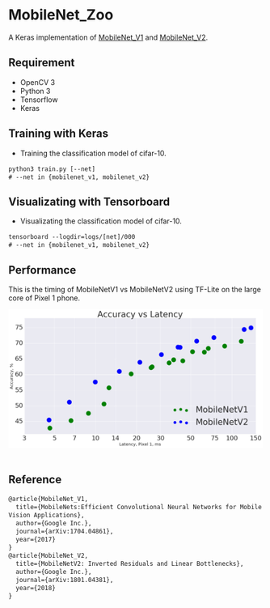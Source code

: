# MobileNet_Zoo
A Keras implementation of [MobileNet_V1](https://arxiv.org/abs/1704.04861) and [MobileNet_V2](https://arxiv.org/abs/1801.04381).

## Requirement
- OpenCV 3
- Python 3
- Tensorflow 
- Keras

## Training with Keras

 - Training the classification model of cifar-10.
```
python3 train.py [--net]
# --net in {mobilenet_v1, mobilenet_v2}
```

## Visualizating with Tensorboard

 - Visualizating the classification model of cifar-10.
```
tensorboard --logdir=logs/[net]/000
# --net in {mobilenet_v1, mobilenet_v2}
```

## Performance

This is the timing of MobileNetV1 vs MobileNetV2 using TF-Lite on the large core of Pixel 1 phone.
<div align="center">
<img src="https://github.com/tensorflow/models/blob/master/research/slim/nets/mobilenet/mnet_v1_vs_v2_pixel1_latency.png"><br><br>
</div>

## Reference

	@article{MobileNet_V1,  
	  title={MobileNets:Efficient Convolutional Neural Networks for Mobile Vision Applications},  
	  author={Google Inc.},
	  journal={arXiv:1704.04861},
	  year={2017}
	}
	@article{MobileNet_V2,  
	  title={MobileNetV2: Inverted Residuals and Linear Bottlenecks},  
	  author={Google Inc.},
	  journal={arXiv:1801.04381},
	  year={2018}
	}
